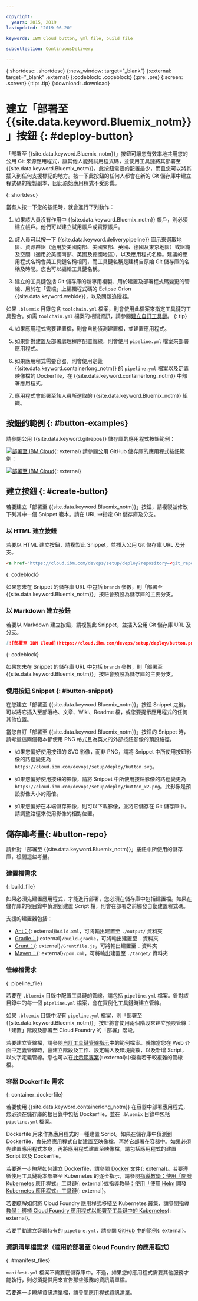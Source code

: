 ```yaml
---

copyright:
  years: 2015, 2019
lastupdated: "2019-06-20"

keywords: IBM Cloud button, yml file, build file

subcollection: ContinuousDelivery

---
```


{:shortdesc: .shortdesc}
{:new_window: target="_blank"}
{:external: target="_blank" .external}
{:codeblock: .codeblock}
{:pre: .pre}
{:screen: .screen}
{:tip: .tip}
{:download: .download}


# 建立「部署至 {{site.data.keyword.Bluemix_notm}}」按鈕 {: #deploy-button}

「部署至 {{site.data.keyword.Bluemix_notm}}」按鈕可讓您有效率地共用您的公用 Git 來源應用程式，讓其他人能夠試用程式碼，並使用工具鏈將其部署至 {{site.data.keyword.Bluemix_notm}}。此按鈕需要的配置最少，而且您可以將其插入到任何支援標記的地方。按一下此按鈕的任何人都會在新的 Git 儲存庫中建立程式碼的複製副本，因此原始應用程式不受影響。
  
{: shortdesc}

當有人按一下您的按鈕時，就會進行下列動作：

1. 如果該人員沒有作用中 {{site.data.keyword.Bluemix_notm}} 帳戶，則必須建立帳戶。他們可以建立試用帳戶或實際帳戶。

2. 該人員可以按一下 {{site.data.keyword.deliverypipeline}} 圖示來選取地區、資源群組（適用於美國南部、美國東部、英國、德國及東京地區）或組織及空間（適用於美國南部、英國及德國地區），以及應用程式名稱。建議的應用程式名稱會與工具鏈名稱相同，而工具鏈名稱是建構自原始 Git 儲存庫的名稱及時間。您也可以編輯工具鏈名稱。

3. 建立的工具鏈包括 Git 儲存庫的新專用複製、用於建置及部署程式碼變更的管線、用於在「雲端」上編輯程式碼的 Eclipse Orion {{site.data.keyword.webide}}，以及問題追蹤器。

  如果 `.bluemix` 目錄包含 `toolchain.yml` 檔案，則會使用此檔案來指定工具鏈的工具整合。如需 `toolchain.yml` 檔案的相關資訊，請參閱[建立自訂工具鏈](/docs/services/ContinuousDelivery?topic=ContinuousDelivery-toolchains_custom)。
  {: tip}

4. 如果應用程式需要建置檔，則會自動偵測建置檔，並建置應用程式。

5. 如果針對建置及部署處理程序配置管線，則會使用 `pipeline.yml` 檔案來部署應用程式。

6. 如果應用程式需要容器，則會使用定義 {{site.data.keyword.containerlong_notm}} 的 `pipeline.yml` 檔案以及定義映像檔的 Dockerfile，在 {{site.data.keyword.containerlong_notm}} 中部署應用程式。

7. 應用程式會部署至該人員所選取的 {{site.data.keyword.Bluemix_notm}} 組織。

## 按鈕的範例 {: #button-examples}

請參閱公用 {{site.data.keyword.gitrepos}} 儲存庫的應用程式按鈕範例：

[![部署至 IBM Cloud](https://cloud.ibm.com/devops/setup/deploy/button.png)](https://cloud.ibm.com/devops/setup/deploy?repository=https://us-south.git.cloud.ibm.com/idsorg/sample-java-cloudant){: external}
請參閱公用 GitHub 儲存庫的應用程式按鈕範例：

[![部署至 IBM Cloud](https://cloud.ibm.com/devops/setup/deploy/button.png)](https://cloud.ibm.com/devops/setup/deploy?repository=https://github.com/open-toolchain/starfighter){: external}
## 建立按鈕 {: #create-button}

若要建立「部署至 {{site.data.keyword.Bluemix_notm}}」按鈕，請複製並修改下列其中一個 Snippet 範本。請在 URL 中指定 Git 儲存庫及分支。

### 以 HTML 建立按鈕

若要以 HTML 建立按鈕，請複製此 Snippet，並插入公用 Git 儲存庫 URL 及分支。

```HTML
<a href="https://cloud.ibm.com/devops/setup/deploy?repository=<git_repository_URL>&branch=<git_branch>"><img src="https://cloud.ibm.com/devops/setup/deploy/button.png" alt="部署至 IBM Cloud"></a>
```
{: codeblock}

如果您未在 Snippet 的儲存庫 URL 中包括 `branch` 參數，則「部署至 {{site.data.keyword.Bluemix_notm}}」按鈕會預設為儲存庫的主要分支。

### 以 Markdown 建立按鈕

若要以 Markdown 建立按鈕，請複製此 Snippet，並插入公用 Git 儲存庫 URL 及分支。

```Markdown
[![部署至 IBM Cloud](https://cloud.ibm.com/devops/setup/deploy/button.png)](https://cloud.ibm.com/devops/setup/deploy?repository=<git_repository_URL>&branch=<git_branch>)
```
{: codeblock}

如果您未在 Snippet 的儲存庫 URL 中包括 `branch` 參數，則「部署至 {{site.data.keyword.Bluemix_notm}}」按鈕會預設為儲存庫的主要分支。

### 使用按鈕 Snippet {: #button-snippet}

在您建立「部署至 {{site.data.keyword.Bluemix_notm}}」按鈕 Snippet 之後，可以將它插入至部落格、文章、Wiki、Readme 檔，或您要提示應用程式的任何其他位置。

當您自訂「部署至 {{site.data.keyword.Bluemix_notm}}」按鈕的 Snippet 時，請考量這兩個範本都使用 PNG 格式且為英文的外部按鈕影像的預設路徑。

* 如果您偏好使用按鈕的 SVG 影像，而非 PNG，請將 Snippet 中所使用按鈕影像的路徑變更為 `https://cloud.ibm.com/devops/setup/deploy/button.svg`。

* 如果您偏好使用按鈕的影像，請將 Snippet 中所使用按鈕影像的路徑變更為 `https://cloud.ibm.com/devops/setup/deploy/button_x2.png`。此影像是預設影像大小的兩倍。

* 如果您偏好在本端儲存影像，則可以下載影像，並將它儲存在 Git 儲存庫中。請調整路徑來使用影像的相對位置。

## 儲存庫考量{: #button-repo}

請針對「部署至 {{site.data.keyword.Bluemix_notm}}」按鈕中所使用的儲存庫，檢閱這些考量。


### 建置檔需求
{: build_file}

如果必須先建置應用程式，才能進行部署，您必須在儲存庫中包括建置檔。如果在儲存庫的根目錄中偵測到建置 Script 檔，則會在部署之前觸發自動建置程式碼。

支援的建置器包括：

* [Ant：](http://ant.apache.org/manual/using.html){: external}`build.xml`，可將輸出建置至 `./output/` 資料夾
* [Gradle：](https://docs.gradle.org/current/userguide/getting_started.html){:external}`/build.gradle`，可將輸出建置至 `.` 資料夾
* [Grunt：](http://gruntjs.com/getting-started#the-gruntfile){: external}`/Gruntfile.js`，可將輸出建置至 `.` 資料夾
* [Maven：](http://maven.apache.org/guides/introduction/introduction-to-the-pom.html){: external}`/pom.xml`，可將輸出建置至 `./target/` 資料夾

### 管線檔需求
{: pipeline_file}

若要在 `.bluemix` 目錄中配置工具鏈的管線，請包括 `pipeline.yml` 檔案。針對該目錄中的每一個 `pipeline.yml` 檔案，會在實例化工具鏈時建立管線。

如果 `.bluemix` 目錄中沒有 `pipeline.yml` 檔案，則「部署至 {{site.data.keyword.Bluemix_notm}}」按鈕將會使用兩個階段來建立預設管線：「建置」階段及部署至 Cloud Foundry 的「部署」階段。

若要建立管線檔，請參閱[自訂工具鏈管線指示](/docs/services/ContinuousDelivery?topic=ContinuousDelivery-toolchains_custom#toolchains_custom_pipeline_yml)中的範例檔案。就像當您在 Web 介面中定義管線時，會建立階段及工作、設定輸入及環境變數，以及新增 Script，以文字定義管線。您也可以在[此示範專案](https://github.com/open-toolchain/toolchain-demo/tree/master/.bluemix){: external}中查看若干較複雜的管線檔。

### 容器 Dockerfile 需求
{: container_dockerfile}

若要使用 {{site.data.keyword.containerlong_notm}} 在容器中部署應用程式，您必須在儲存庫的根目錄中包括 Dockerfile，並在 `.bluemix` 目錄中包括 `pipeline.yml` 檔案。

Dockerfile 用來作為應用程式的一種建置 Script。如果在儲存庫中偵測到 Dockerfile，會先將應用程式自動建置至映像檔，再將它部署在容器中。如果必須先建置應用程式本身，再將應用程式建置至映像檔，請包括應用程式的建置 Script 以及 Dockerfile。

若要進一步瞭解如何建立 Dockerfile，請參閱 [Docker 文件](https://docs.docker.com/reference/builder/){: external}。若要遵循使用工具鏈範本部署至 Kubernetes 的逐步指示，請參閱[指導教學：使用「開發 Kubernetes 應用程式」工具鏈](https://www.ibm.com/cloud/garage/tutorials/use-develop-kubernetes-app-toolchain?task=0){: external}或[指導教學：使用「使用 Helm 開發 Kubernetes 應用程式」工具鏈](https://www.ibm.com/cloud/garage/tutorials/use-develop-kubernetes-app-with-helm-toolchain?task=0){: external}。

若要瞭解如何將 Cloud Foundry 應用程式移植至 Kubernetes 叢集，請參閱[指導教學：移植 Cloud Foundry 應用程式以部署至工具鏈中的 Kubernetes](https://www.ibm.com/cloud/garage/tutorials/port-a-cf-app-to-deploy-to-kubernetes-in-a-toolchain?task=0){: external}。  

若要手動建立容器特有的 `pipeline.yml`，請參閱 [GitHub 中的範例](https://github.com/Puquios/){: external}。

### 資訊清單檔需求（適用於部署至 Cloud Foundry 的應用程式）
{: #manifest_files}

`manifest.yml` 檔案不需要在儲存庫中。不過，如果您的應用程式需要其他服務才能執行，則必須提供用來宣告那些服務的資訊清單檔。

若要進一步瞭解資訊清單檔，請參閱[應用程式資訊清單](/docs/cloud-foundry?topic=cloud-foundry-deploy_apps#appmanifest)。
